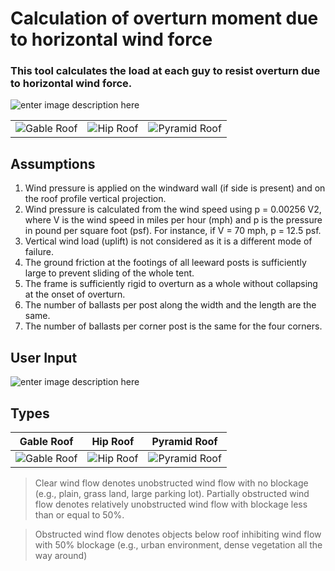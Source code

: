 # Calculation of overturn moment due to horizontal wind force

### This tool calculates the load at each guy to resist overturn due to horizontal wind force. 
![enter image description here](https://ballast.web.app/tent.png)

[1]: https://ballast.web.app/p1.png "p1"
[2]: https://ballast.web.app/p2.png "p2"
[3]: https://ballast.web.app/p3.png "p3"

|  |  |  |
| :------: | :------: | :------: |
| ![Gable Roof][1] | ![Hip Roof][2] | ![Pyramid Roof][3] |

## Assumptions



 1. Wind pressure is applied on the windward wall (if side is present) and on the roof profile vertical projection.
 2. Wind pressure is calculated from the wind speed using p = 0.00256 V2, where V is the wind speed in miles per hour (mph) and p is the pressure in pound per square foot (psf). For instance, if V = 70 mph, p = 12.5 psf.
 3. Vertical wind load (uplift) is not considered as it is a different mode of failure.
 4. The ground friction at the footings of all leeward posts is sufficiently large to prevent sliding of the whole tent.
 5. The frame is sufficiently rigid to overturn as a whole without collapsing at the onset  of overturn.
 6. The number of ballasts per post along the width and the length are the same.
 7. The number of ballasts per corner post is the same for the four corners.

## User Input

![enter image description here](https://ballast.web.app/labeled.png)

## Types

[gable]: https://ballast.web.app/gable.png "Gable Roof"
[hip]: https://ballast.web.app/hip.png "Hip Roof"
[pyramid]: https://ballast.web.app/pyramid.png "Pyramid Roof"

| Gable Roof | Hip Roof | Pyramid Roof |
| :--------: | :------: | :----------: |
| ![Gable Roof][gable] | ![Hip Roof][hip] | ![Pyramid Roof][pyramid] |


>Clear wind flow denotes unobstructed wind flow with no blockage (e.g., plain, grass land, large parking lot). Partially obstructed wind flow denotes relatively unobstructed wind flow with blockage less than or equal to 50%.

>Obstructed wind flow denotes objects below roof inhibiting wind flow with 50% blockage (e.g., urban environment, dense vegetation all the way around)



